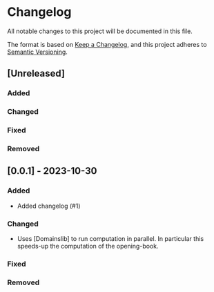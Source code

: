 # Changelog

All notable changes to this project will be documented in this file.

The format is based on [Keep a Changelog](https://keepachangelog.com/en/1.1.0),
and this project adheres to
[Semantic Versioning](https://semver.org/spec/v2.0.0.html).

## [Unreleased]

### Added
### Changed
### Fixed
### Removed

## [0.0.1] - 2023-10-30

### Added

- Added changelog (#1)

### Changed

- Uses [Domainslib] to run computation in parallel. In particular this speeds-up
  the computation of the opening-book.

### Fixed
### Removed
